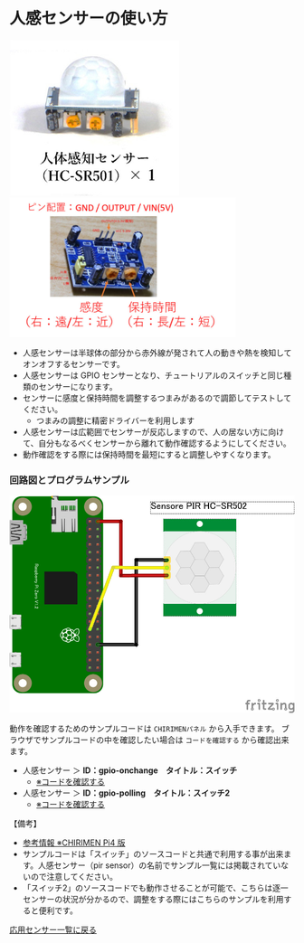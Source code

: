 # 人感センサーの使い方

<img src="./imgs/pir_sensor_photo.jpg" width=300> <img src="./imgs/pir_sensor_use.jpg" width=400>

- 人感センサーは半球体の部分から赤外線が発されて人の動きや熱を検知してオンオフするセンサーです。
- 人感センサーは GPIO センサーとなり、チュートリアルのスイッチと同じ種類のセンサーになります。
- センサーに感度と保持時間を調整するつまみがあるので調節してテストしてください。
  - つまみの調整に精密ドライバーを利用します
- 人感センサーは広範囲でセンサーが反応しますので、人の居ない方に向けて、自分もなるべくセンサーから離れて動作確認するようにしてください。
- 動作確認をする際には保持時間を最短にすると調整しやすくなります。

### 回路図とプログラムサンプル

<img src="./imgs/pir_sensor.jpg" width=600>

動作を確認するためのサンプルコードは `CHIRIMENパネル` から入手できます。
ブラウザでサンプルコードの中を確認したい場合は `コードを確認する` から確認出来ます。
- 人感センサー ＞ **ID：gpio-onchange　タイトル：スイッチ**
  -  [※コードを確認する](https://tutorial.chirimen.org/pizero/esm-examples/gpio-onchange/main.js)
- 人感センサー ＞ **ID：gpio-polling　タイトル：スイッチ2**
  -  [※コードを確認する](https://tutorial.chirimen.org/pizero/esm-examples/gpio-polling/main.js)

【備考】
-  [参考情報 ※CHIRIMEN Pi4 版](https://chirimen.org/chirimen/gc/top/examples/#GPIO-pirSensor)
  - サンプルコードは「スイッチ」のソースコードと共通で利用する事が出来ます。人感センサー（pir sensor）の名前でサンプル一覧には掲載されていないので注意してください。
  - 「スイッチ2」のソースコードでも動作させることが可能で、こちらは逐一センサーの状況が分かるので、調整をする際にはこちらのサンプルを利用すると便利です。

[応用センサー一覧に戻る](ad_sensor.md)
